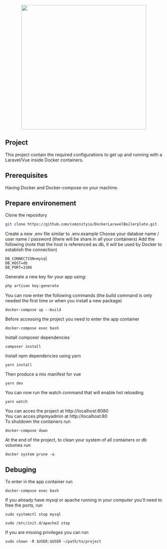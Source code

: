 <p align="center"><img src="https://res.cloudinary.com/dtfbvvkyp/image/upload/v1566331377/laravel-logolockup-cmyk-red.svg" width="400"></p>


## Project

This project contain the required configurations to get up and running with a Laravel/Vue inside Docker containers.

## Prerequisites

Having Docker and Docker-compose on your machine.

## Prepare environement

Clone the repository
```sh
git clone https://github.com/cominityio/DockerLaravelBoilerplate.git
```
Create a new .env file similar to .env.example
Choose your databse name / user name / password (there will be share in all your containers)
Add the following (note that the host is referenced as db, it will be used by Docker to establish the connection)
```
DB_CONNECTION=mysql
DB_HOST=db
DB_PORT=3306
```
Generate a new key for your app using:
```sh
php artisan key:generate
```
You can now enter the following commands (the build command is only needed the first time or when you install a new package)
```
docker-compose up --build
```
Before accessing the project you need to enter the app container
```
docker-compose exec bash
```
Install composer dependencies
```
composer install
```
Install npm dependencies using yarn
```
yarn install
```
Then produce a mix manifest for vue
```
yarn dev
```
You can now run the watch command that will enable hot reloading
```
yarn watch
```
You can acces the project at http://localhost:8080  
You can acces phpmyadmin at http://localhost:80  
To shutdown the containers run
```
docker-compose down
```
At the end of the project, to clean your system of all containers or db volumes run
```
docker system prune -a
```

## Debuging

To enter in the app container run
```
docker-compose exec bash
```
If you already have mysql or apache running in your computer you'll need to free the ports, run
```
sudo systemctl stop mysql
```
```
sudo /etc/init.d/apache2 stop
```
If you are missing privileges you can run
```
sudo chown -R $USER:$USER ~/path/to/project
```
